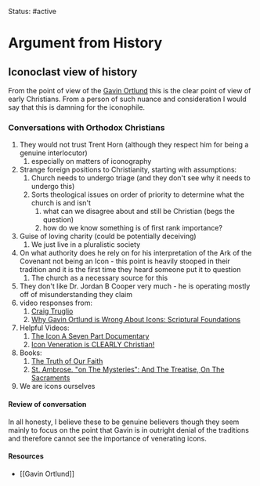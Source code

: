 Status: #active 
# Argument from History
## Iconoclast view of history

From the point of view of the [Gavin Ortlund](https://www.youtube.com/watch?v=_ytYX4dXpRo&ab_channel=TruthUnites) this is the clear point of view of early Christians. From a person of such nuance and consideration I would say that this is damning for the iconophile. 

### Conversations with Orthodox Christians
1. They would not trust Trent Horn (although they respect him for being a genuine interlocutor)
	1. especially on matters of iconography
2. Strange foreign positions to Christianity, starting with assumptions:
	1. Church needs to undergo triage (and they don't see why it needs to undergo this)
	2. Sorts theological issues on order of priority to determine what the church is and isn't
		1. what can we disagree about and still be Christian (begs the question)
		2. how do we know something is of first rank importance?
3. Guise of loving charity (could be potentially deceiving)
	1. We just live in a pluralistic society
4. On what authority does he rely on for his interpretation of the Ark of the Covenant not being an Icon - this point is heavily stooped in their tradition and it is the first time they heard someone put it to question
	1. The church as a necessary source for this
5. They don't like Dr. Jordan B Cooper very much - he is operating mostly off of misunderstanding they claim
6. video responses from:
	1. [Craig Truglio](https://www.youtube.com/watch?v=kKEntO868hc&ab_channel=TruthUnites)
	2. [Why Gavin Ortlund is Wrong About Icons: Scriptural Foundations](https://www.youtube.com/watch?v=0P4rLk-FlHk&ab_channel=SeraphimHamilton)
7. Helpful Videos:
	1. [The Icon A Seven Part Documentary](https://www.youtube.com/watch?v=7jvap4ItDlk&ab_channel=TheEasternOrthodox)
	2. [Icon Veneration is CLEARLY Christian!](https://www.youtube.com/watch?v=jdwr7jGUNw0&ab_channel=DavidErhan)
8. Books:
	1. [The Truth of Our Faith](https://www.amazon.com/Truth-Faith-Elder-Cleopa-Romania/dp/9608677807)
	2. [St. Ambrose. "on The Mysteries": And The Treatise, On The Sacraments](https://oll.libertyfund.org/title/ambrose-on-the-mysteries-and-the-treatise-on-the-sacraments)
9. We are icons ourselves
#### Review of conversation
In all honesty, I believe these to be genuine believers though they seem mainly to focus on the point that Gavin is in outright denial of the traditions and therefore cannot see the importance of venerating icons.

#### Resources
* [[Gavin Ortlund]]